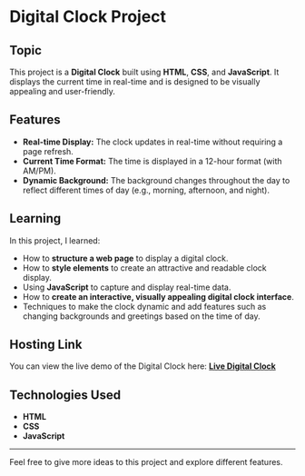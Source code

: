 # Digital Clock Project

## Topic
This project is a **Digital Clock** built using **HTML**, **CSS**, and **JavaScript**. It displays the current time in real-time and is designed to be visually appealing and user-friendly.

## Features
- **Real-time Display:** The clock updates in real-time without requiring a page refresh.
- **Current Time Format:** The time is displayed in a 12-hour format (with AM/PM).
- **Dynamic Background:** The background changes throughout the day to reflect different times of day (e.g., morning, afternoon, and night).

## Learning
In this project, I learned:
- How to **structure a web page** to display a digital clock.
- How to **style elements** to create an attractive and readable clock display.
- Using **JavaScript** to capture and display real-time data.
- How to **create an interactive, visually appealing digital clock interface**.
- Techniques to make the clock dynamic and add features such as changing backgrounds and greetings based on the time of day.

## Hosting Link
You can view the live demo of the Digital Clock here:
[**Live Digital Clock**](https://amisha2912.github.io/DigitalClock/)

## Technologies Used
- **HTML**
- **CSS**
- **JavaScript**

---

Feel free to give more ideas to this project and explore different features.
